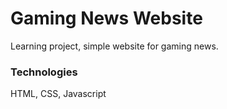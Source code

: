 # Gaming News Website

Learning project, simple website for gaming news.

### Technologies

HTML, CSS, Javascript
